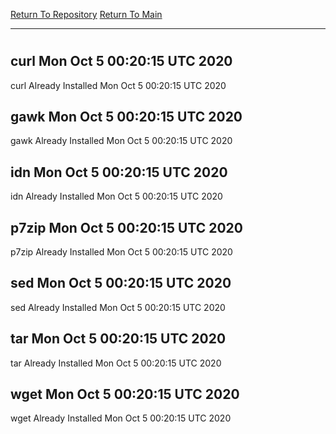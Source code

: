 [Return To Repository](https://github.com/deathbybandaid/piholeparser/)
[Return To Main](https://github.com/deathbybandaid/piholeparser/blob/master/RecentRunLogs/Mainlog.md)
____________________________________
# 
## curl Mon Oct  5 00:20:15 UTC 2020
curl Already Installed Mon Oct  5 00:20:15 UTC 2020
## gawk Mon Oct  5 00:20:15 UTC 2020
gawk Already Installed Mon Oct  5 00:20:15 UTC 2020
## idn Mon Oct  5 00:20:15 UTC 2020
idn Already Installed Mon Oct  5 00:20:15 UTC 2020
## p7zip Mon Oct  5 00:20:15 UTC 2020
p7zip Already Installed Mon Oct  5 00:20:15 UTC 2020
## sed Mon Oct  5 00:20:15 UTC 2020
sed Already Installed Mon Oct  5 00:20:15 UTC 2020
## tar Mon Oct  5 00:20:15 UTC 2020
tar Already Installed Mon Oct  5 00:20:15 UTC 2020
## wget Mon Oct  5 00:20:15 UTC 2020
wget Already Installed Mon Oct  5 00:20:15 UTC 2020
